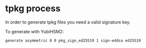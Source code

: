 # tpkg process

In order to generate tpkg files you need a valid signature key.

To generate with YubiHSM2:

	generate asymmetric 0 0 pkg_sign_ed25519 1 sign-eddsa ed25519

